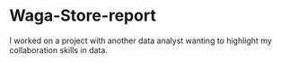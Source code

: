 # Waga-Store-report
I worked on a project with another data analyst wanting to highlight my collaboration skills in data.
